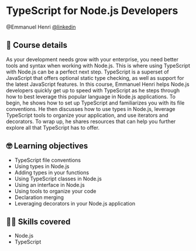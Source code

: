 # TypeScript for Node.js Developers
@Emmanuel Henri
[@linkedin](https://www.linkedin.com/learning/typescript-for-node-js-developers/typescript-with-node-js?autoplay=true&u=2272706)

## 🧐 Course details

As your development needs grow with your enterprise, you need better tools and syntax when working with Node.js. This is where using TypeScript with Node.js can be a perfect next step. TypeScript is a superset of JavaScript that offers optional static type checking, as well as support for the latest JavaScript features. In this course, Emmanuel Henri helps Node.js developers quickly get up to speed with TypeScript as he steps through how to best leverage this popular language in Node.js applications. To begin, he shows how to set up TypeScript and familiarizes you with its file conventions. He then discusses how to use types in Node.js, leverage TypeScript tools to organize your application, and use iterators and decorators. To wrap up, he shares resources that can help you further explore all that TypeScript has to offer.

## 🤓 Learning objectives

- TypeScript file conventions
- Using types in Node.js
- Adding types in your functions
- Using TypeScript classes in Node.js
- Using an interface in Node.js
- Using tools to organize your code
- Declaration merging
- Leveraging decorators in your Node.js application

## 💪🏾 Skills covered

- Node.js
- TypeScript

